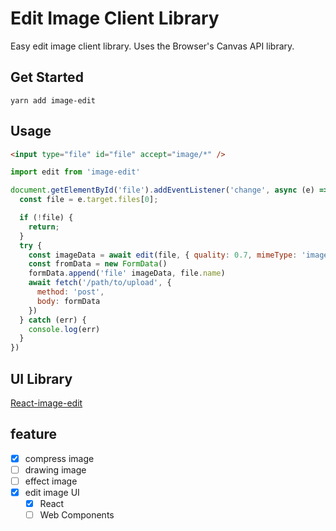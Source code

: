# Edit Image Client Library

Easy edit image client library. Uses the Browser's Canvas API library.

## Get Started

```shell
yarn add image-edit
```

## Usage

```html
<input type="file" id="file" accept="image/*" />
```

```javascript
import edit from 'image-edit'

document.getElementById('file').addEventListener('change', async (e) => {
  const file = e.target.files[0];

  if (!file) {
    return;
  }
  try {
    const imageData = await edit(file, { quality: 0.7, mimeType: 'image/webp'})
    const fromData = new FormData()
    formData.append('file' imageData, file.name)
    await fetch('/path/to/upload', {
      method: 'post',
      body: formData
    })
  } catch (err) {
    console.log(err)
  }
})
```

## UI Library

[React-image-edit](./packages/react-image-edit)

## feature

- [x] compress image
- [ ] drawing image
- [ ] effect image
- [x] edit image UI
  - [x] React
  - [ ] Web Components
